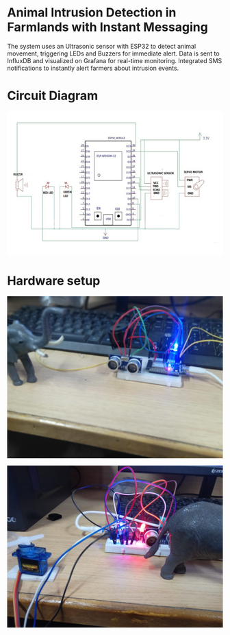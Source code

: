 # Animal Intrusion Detection in Farmlands with Instant Messaging
The system uses an Ultrasonic sensor with ESP32 to detect animal movement, triggering LEDs and Buzzers for immediate alert. Data is sent to InfluxDB and visualized on Grafana for real-time monitoring. Integrated SMS notifications to instantly alert farmers about intrusion events.
 

# Circuit Diagram

![Circuit Diagram](https://github.com/Karthikeyanmac/Animal-Intrusion-Detection/blob/main/Circuit%20Diagram.png)

# Hardware setup

![Hardware setup](https://github.com/Karthikeyanmac/Animal-Intrusion-Detection/blob/main/Hardware%20setup.jpeg)

![Hardware setup](https://github.com/Karthikeyanmac/Animal-Intrusion-Detection/blob/main/HD2.jpeg)


